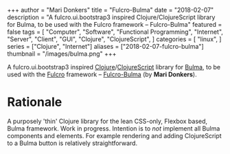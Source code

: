 +++
author = "Mari Donkers"
title = "Fulcro-Bulma"
date = "2018-02-07"
description = "A fulcro.ui.bootstrap3 inspired Clojure/ClojureScript library for Bulma, to be used with the Fulcro framework – Fulcro-Bulma"
featured = false
tags = [
    "Computer",
    "Software",
    "Functional Programming",
    "Internet",
    "Server",
    "Client",
    "GUI",
    "Clojure",
    "ClojureScript",
]
categories = [
    "linux",
]
series = ["Clojure", "Internet"]
aliases = ["2018-02-07-fulcro-bulma"]
thumbnail = "/images/bulma.png"
+++

A fulcro.ui.bootstrap3 inspired [Clojure](http://clojure.org/)/[ClojureScript](http://clojurescript.org/) library for [Bulma](https://github.com/jgthms/bulma), to be used with the [Fulcro](http://fulcro.fulcrologic.com/) framework – [Fulcro-Bulma](https://github.com/maridonkers/fulcro-bulma) (by **Mari Donkers**).
<!--more-->

# Rationale

A purposely 'thin' Clojure library for the lean CSS-only, Flexbox based, Bulma framework. Work in progress. Intention is to *not* implement all Bulma components and elements. For example rendering and adding ClojureScript to a Bulma button is relatively straightforward.

